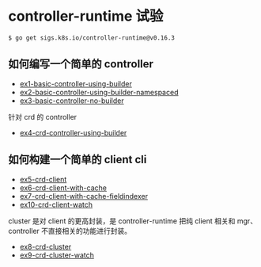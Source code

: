 # controller-runtime 试验

```
$ go get sigs.k8s.io/controller-runtime@v0.16.3
```

## 如何编写一个简单的 controller

- [ex1-basic-controller-using-builder](./ex1-basic-controller-using-builder/)
- [ex2-basic-controller-using-builder-namespaced](./ex2-basic-controller-using-builder-namespaced/)
- [ex3-basic-controller-no-builder](./ex3-basic-controller-no-builder/)

针对 crd 的 controller

- [ex4-crd-controller-using-builder](./ex4-crd-controller-using-builder/)

## 如何构建一个简单的 client cli

- [ex5-crd-client](./ex5-crd-client/)
- [ex6-crd-client-with-cache](./ex6-crd-client-with-cache/)
- [ex7-crd-client-with-cache-fieldindexer](./ex7-crd-client-with-cache-fieldindexer/)
- [ex10-crd-client-watch](./ex10-crd-client-watch/)

cluster 是对 client 的更高封装，是 controller-runtime 把纯 client 相关和 mgr、controller 不直接相关的功能进行封装。

- [ex8-crd-cluster](./ex8-crd-cluster/)
- [ex9-crd-cluster-watch](./ex9-crd-cluster-watch/)
